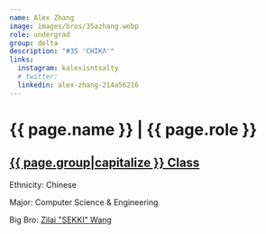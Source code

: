 ```yaml
---
name: Alex Zhang
image: images/bros/35azhang.webp
role: undergrad
group: delta
description: "#35 'CHIKΛ'"
links:
  instagram: kalexisntsalty
  # twitter: 
  linkedin: alex-zhang-214a56216
---
```


# {{ page.name }} | {{ page.role }} 
    
## [{{ page.group|capitalize }} Class](/brothers/{{page.group}}s)
    
Ethnicity: Chinese

Major: Computer Science & Engineering

Big Bro: [Zilai "SEKKI" Wang](30zwang)


